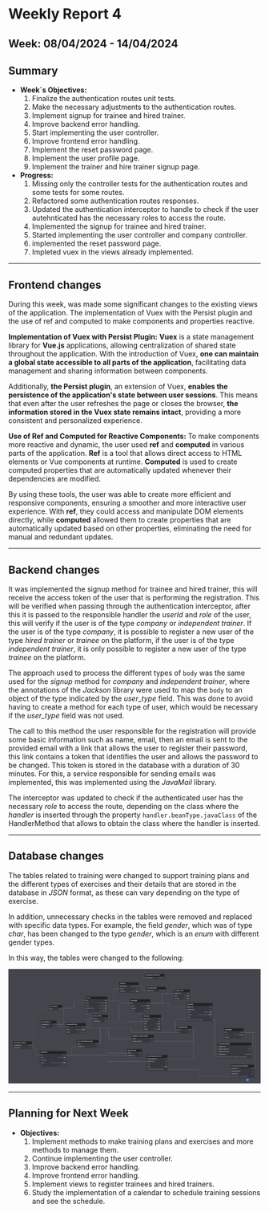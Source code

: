 # Weekly Report 4

## Week: 08/04/2024 - 14/04/2024

## Summary

- **Week´s Objectives:**
    1. Finalize the authentication routes unit tests.
    2. Make the necessary adjustments to the authentication routes.
    3. Implement signup for trainee and hired trainer.
    4. Improve backend error handling.
    5. Start implementing the user controller.
    6. Improve frontend error handling.
    7. Implement the reset password page.
    8. Implement the user profile page.
    9. Implement the trainer and hire trainer signup page.
- **Progress:**
    1. Missing only the controller tests for the authentication routes and some tests for some routes.
    2. Refactored some authentication routes responses.
    3. Updated the authentication interceptor to handle to check if the user autehnticated has the necessary roles to access the route.
    4. Implemented the signup for trainee and hired trainer.
    5. Started implementing the user controller and company controller.
    6. implemented the reset password page.
    7. Impleted vuex in the views already implemented.

---

## Frontend changes

During this week, was made some significant changes to the existing views of the application. The implementation of Vuex with the Persist plugin and the use of ref and computed to make components and properties reactive.

**Implementation of Vuex with Persist Plugin:**
**Vuex** is a state management library for **Vue.js** applications, allowing centralization of shared state throughout the application. With the introduction of Vuex, **one can maintain a global state accessible to all parts of the application**, facilitating data management and sharing information between components.

Additionally, **the Persist plugin**, an extension of Vuex, **enables the persistence of the application's state between user sessions**. This means that even after the user refreshes the page or closes the browser, **the information stored in the Vuex state remains intact**, providing a more consistent and personalized experience.

**Use of Ref and Computed for Reactive Components:**
To make components more reactive and dynamic, the user used **ref** and **computed** in various parts of the application. **Ref** is a tool that allows direct access to HTML elements or Vue components at runtime. **Computed** is used to create computed properties that are automatically updated whenever their dependencies are modified.

By using these tools, the user was able to create more efficient and responsive components, ensuring a smoother and more interactive user experience. With **ref**, they could access and manipulate DOM elements directly, while **computed** allowed them to create properties that are automatically updated based on other properties, eliminating the need for manual and redundant updates.

---

## Backend changes

It was implemented the signup method for trainee and hired trainer, this will receive the access token of the user that is performing the registration. This will be verified when passing through the authentication interceptor, after this it is passed to the responsible handler the *userId* and *role* of the user, this will verify if the user is of the type *company* or *independent trainer*. If the user is of the type *company*, it is possible to register a new user of the type *hired trainer* or *trainee* on the platform, if the user is of the type *independent trainer*, it is only possible to register a new user of the type *trainee* on the platform.

The approach used to process the different types of ```body``` was the same used for the *signup* method for *company* and *independent trainer*, where the annotations of the *Jackson* library were used to map the ```body``` to an object of the type indicated by the *user_type* field. This was done to avoid having to create a method for each type of user, which would be necessary if the *user_type* field was not used.

The call to this method the user responsible for the registration will provide some basic information such as name, email, then an email is sent to the provided email with a link that allows the user to register their password, this link contains a token that identifies the user and allows the password to be changed. This token is stored in the database with a duration of 30 minutes. For this, a service responsible for sending emails was implemented, this was implemented using the *JavaMail* library.

The interceptor was updated to check if the authenticated user has the necessary *role* to access the route, depending on the class where the *handler* is inserted through the property ```handler.beanType.javaClass``` of the HandlerMethod that allows to obtain the class where the handler is inserted.

---

## Database changes

The tables related to training were changed to support training plans and the different types of exercises and their details that are stored in the database in *JSON* format, as these can vary depending on the type of exercise.

In addition, unnecessary checks in the tables were removed and replaced with specific data types. For example, the field *gender*, which was of type *char*, has been changed to the type *gender*, which is an *enum* with different gender types.

In this way, the tables were changed to the following:

![Database Diagram](./images/dbDiagram3.png)

---

## Planning for Next Week

- **Objectives:**
    1. Implement methods to make training plans and exercises and more methods to manage them.
    2. Continue implementing the user controller.
    3. Improve backend error handling.
    4. Improve frontend error handling.
    5. Implement views to register trainees and hired trainers.
    6. Study the implementation of a calendar to schedule training sessions and see the schedule.
    